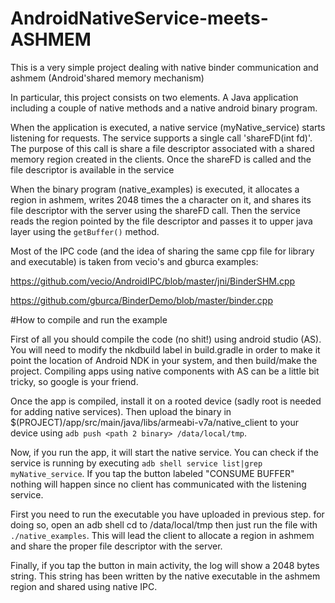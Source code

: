 # AndroidNativeService-meets-ASHMEM

This is a very simple project dealing with native binder communication and ashmem (Android'shared memory mechanism)

In particular, this project consists on two elements. A Java application including a couple of native methods and a native android binary program.

When the application is executed, a native service (myNative_service) starts listening for requests. The service supports a single call 'shareFD(int fd)'. The purpose of this call is share a file descriptor associated with a shared memory region created in the clients. Once the shareFD is called and the file descriptor is available in the service 

When the binary program (native_examples) is executed, it allocates a region in ashmem, writes 2048 times the a character on it, and shares its file descriptor with the server using the shareFD call. Then the service reads the region pointed by the file descriptor and passes it to upper java layer using the `getBuffer()` method.  

Most of the IPC code (and the idea of sharing the same cpp file for library and executable) is taken from vecio's and gburca examples:

https://github.com/vecio/AndroidIPC/blob/master/jni/BinderSHM.cpp

https://github.com/gburca/BinderDemo/blob/master/binder.cpp


#How to compile and run the example

First of all you should compile the code (no shit!) using android studio (AS). You will need to modify the nkdbuild label in build.gradle in order to make it point the location of Android NDK in your system, and then build/make the project. Compiling apps using native components with AS can be a little bit tricky, so google is your friend.  

Once the app is compiled, install it on a rooted device (sadly root is needed for adding native services). Then upload the binary in $(PROJECT)/app/src/main/java/libs/armeabi-v7a/native_client to your device using `adb push <path 2 binary> /data/local/tmp`.

Now, if you run the app, it will start the native service. You can check if the service is running by executing  `adb shell service list|grep myNative_service`. If you tap the button labeled "CONSUME BUFFER" nothing will happen since no client has communicated with the listening service.

First you need to run the executable you have uploaded in previous step.   for doing so, open an adb shell cd to /data/local/tmp then just run the file with `./native_examples`. This will lead the client to allocate a region in ashmem and share the proper file descriptor with the server. 

Finally, if you tap the button in main activity, the log will show a 2048 bytes string. This string has been written by the native executable in the ashmem region and shared using native IPC. 
